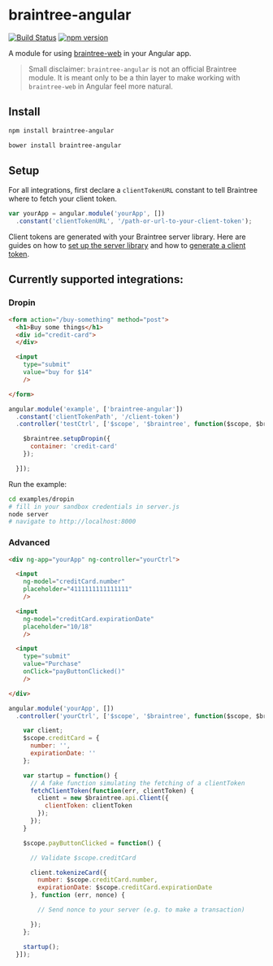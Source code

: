 braintree-angular
=================

[![Build Status](http://img.shields.io/travis/jeffcarp/braintree-angular.svg?style=flat)](https://travis-ci.org/jeffcarp/braintree-angular)
[![npm version](http://img.shields.io/npm/v/braintree-angular.svg?style=flat)](https://www.npmjs.org/package/braintree-angular)


A module for using [braintree-web](https://github.com/braintree/braintree-web) in your Angular app.

> Small disclaimer: `braintree-angular` is not an official Braintree module. It is meant only to be a thin layer to make working with `braintree-web` in Angular feel more natural.

## Install

```bash
npm install braintree-angular
```

```bash
bower install braintree-angular
```

## Setup

For all integrations, first declare a `clientTokenURL` constant to tell Braintree where to fetch your client token.

```javascript
var yourApp = angular.module('yourApp', [])
  .constant('clientTokenURL', '/path-or-url-to-your-client-token');
```

Client tokens are generated with your Braintree server library. Here are guides on how to [set up the server library](https://developers.braintreepayments.com/sdk/server/setup) and how to [generate a client token](https://developers.braintreepayments.com/sdk/overview/generate-client-token).

## Currently supported integrations:

### Dropin

```html
<form action="/buy-something" method="post">
  <h1>Buy some things</h1>
  <div id="credit-card">
  </div>

  <input
    type="submit"
    value="buy for $14"
    />

</form>
```

```javascript
angular.module('example', ['braintree-angular'])
  .constant('clientTokenPath', '/client-token')
  .controller('testCtrl', ['$scope', '$braintree', function($scope, $braintree) {

    $braintree.setupDropin({
      container: 'credit-card'
    });

  }]);
```

Run the example:

```bash
cd examples/dropin
# fill in your sandbox credentials in server.js
node server
# navigate to http://localhost:8000
```

### Advanced

```html
<div ng-app="yourApp" ng-controller="yourCtrl">

  <input
    ng-model="creditCard.number"
    placeholder="4111111111111111"
    />

  <input
    ng-model="creditCard.expirationDate"
    placeholder="10/18"
    />

  <input
    type="submit"
    value="Purchase"
    onClick="payButtonClicked()"
    />

</div>
```

```javascript
angular.module('yourApp', [])
  .controller('yourCtrl', ['$scope', '$braintree', function($scope, $braintree) {

    var client;
    $scope.creditCard = {
      number: '',
      expirationDate: ''
    };

    var startup = function() {
      // A fake function simulating the fetching of a clientToken
      fetchClientToken(function(err, clientToken) {
        client = new $braintree.api.Client({
          clientToken: clientToken
        });
      });
    }

    $scope.payButtonClicked = function() {

      // Validate $scope.creditCard

      client.tokenizeCard({
        number: $scope.creditCard.number,
        expirationDate: $scope.creditCard.expirationDate
      }, function (err, nonce) {

        // Send nonce to your server (e.g. to make a transaction)

      });
    };

    startup();
  }]);
```
